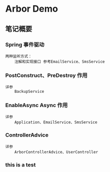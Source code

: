 Arbor Demo
================================
##  笔记概要
### Spring 事件驱动 
    两种监听方式：
        注解和实现接口 参考EmailService、SmsService
### PostConstruct、PreDestroy 作用
    详参
        BackupService
### EnableAsync Async 作用
    详参
        Application、EmailService、SmsService
        
### ControllerAdvice
    详参 
        ArborControllerAdvice、UserController

### this is a test
